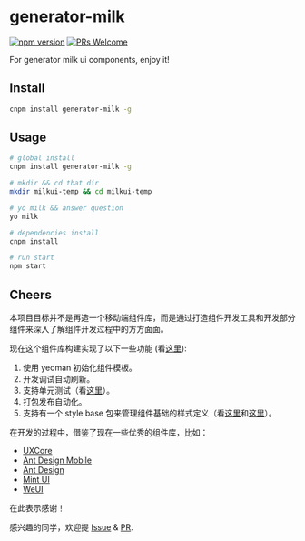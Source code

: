 # generator-milk

[![npm version](https://img.shields.io/npm/v/generator-milk.svg?style=flat)](https://www.npmjs.com/package/generator-milk) [![PRs Welcome](https://img.shields.io/badge/PRs-welcome-brightgreen.svg)](README.md)

For generator milk ui components, enjoy it!

## Install

```bash
cnpm install generator-milk -g
```

## Usage

```bash
# global install
cnpm install generator-milk -g

# mkdir && cd that dir
mkdir milkui-temp && cd milkui-temp

# yo milk && answer question
yo milk

# dependencies install
cnpm install

# run start
npm start
```

## Cheers

本项目目标并不是再造一个移动端组件库，而是通过打造组件开发工具和开发部分组件来深入了解组件开发过程中的方方面面。

现在这个组件库构建实现了以下一些功能 (看[这里](https://github.com/milk-ui/milk-dev)):

1. 使用 yeoman 初始化组件模板。
2. 开发调试自动刷新。
3. 支持单元测试（看[这里](https://github.com/milk-ui/milkui-button/blob/master/tests/Button.spec.js)）。
4. 打包发布自动化。
5. 支持有一个 style base 包来管理组件基础的样式定义（看[这里](https://github.com/milk-ui/milkui-button/blob/master/src/index.scss)和[这里](https://github.com/milk-ui/milkui-style-base)）。


在开发的过程中，借鉴了现在一些优秀的组件库，比如：

- [UXCore](http://uxcore.coding.me/)
- [Ant Design Mobile](https://mobile.ant.design/)
- [Ant Design](https://ant.design/index-cn)
- [Mint UI](http://mint-ui.github.io/#!/zh-cn)
- [WeUI](https://weui.github.io/react-weui/docs/)

在此表示感谢！

感兴趣的同学，欢迎提 [Issue](https://github.com/milk-ui/generator-milk/issues) & [PR](https://github.com/milk-ui/generator-milk/pulls).
